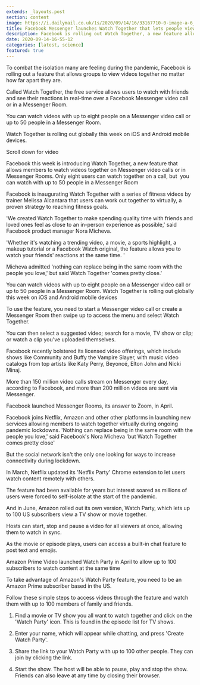```yaml
---
extends: _layouts.post
section: content
image: https://i.dailymail.co.uk/1s/2020/09/14/16/33167710-0-image-a-6_1600096518851.jpg 
title: Facebook Messenger launches Watch Together that lets people view videos and shows at the same time  
description: Facebook is rolling out Watch Together, a new feature allowing users to watch videos together virtually. Up to eight users can view at once in a Messenger video call or in Messenger Room. 
date: 2020-09-14-16-55-12 
categories: [latest, science] 
featured: true 
--- 
```

To combat the isolation many are feeling during the pandemic, Facebook is rolling out a feature that allows groups to view videos together no matter how far apart they are.

Called Watch Together, the free service allows users to watch with friends and see their reactions in real-time over a Facebook Messenger video call or in a Messenger Room.

You can watch videos with up to eight people on a Messenger video call or up to 50 people in a Messenger Room.

Watch Together is rolling out globally this week on iOS and Android mobile devices.

Scroll down for video 

Facebook this week is introducing Watch Together, a new feature that allows members to watch videos together on Messenger video calls or in Messenger Rooms. Only eight users can watch together on a call, but  you can watch with up to 50 people in a Messenger Room

Facebook is inaugurating Watch Together with a series of fitness videos by trainer Melissa Alcantara that users can work out together to virtually, a proven strategy to reaching fitness goals.

'We created Watch Together to make spending quality time with friends and loved ones feel as close to an in-person experience as possible,' said Facebook product manager Nora Micheva.

'Whether it's watching a trending video, a movie, a sports highlight, a makeup tutorial or a Facebook Watch original, the feature allows you to watch your friends' reactions at the same time. '

Micheva admitted 'nothing can replace being in the same room with the people you love,' but said Watch Together 'comes pretty close.'

You can watch videos with up to eight people on a Messenger video call or up to 50 people in a Messenger Room. Watch Together is rolling out globally this week on iOS and Android mobile devices

To use the feature, you need to start a Messenger video call or create a Messenger Room then swipe up to access the menu and select Watch Together.

You can then select a suggested video; search for a movie, TV show or clip; or watch a clip you've uploaded themselves.

Facebook recently bolstered its licensed video offerings, which include shows like Community and Buffy the Vampire Slayer, with music video catalogs from top artists like Katy Perry, Beyoncé, Elton John and Nicki Minaj.

More than 150 million video calls stream on Messenger every day, according to Facebook, and more than 200 million videos are sent via Messenger.

Facebook launched Messenger Rooms, its answer to Zoom, in April.

Facebook joins Netflix, Amazon and other other platforms in launching new services allowing members to watch together virtually during ongoing pandemic lockdowns. 'Nothing can replace being in the same room with the people you love,' said Facebook's Nora Micheva 'but Watch Together comes pretty close'

But the social network isn't the only one looking for ways to increase connectivity during lockdown.

In March, Netflix updated its 'Netflix Party' Chrome extension to let users watch content remotely with others.

The feature had been available for years but interest soared as millions of users were forced to self-isolate at the start of the pandemic.

And in June, Amazon rolled out its own version, Watch Party, which lets up to 100 US subscribers view a TV show or movie together.

Hosts can start, stop and pause a video for all viewers at once, allowing them to watch in sync.

As the movie or episode plays, users can access a built-in chat feature to post text and emojis.

Amazon Prime Video launched Watch Party in April to allow up to 100 subscribers to watch content at the same time

To take advantage of Amazon's Watch Party feature, you need to be an Amazon Prime subscriber based in the US.

Follow these simple steps to access videos through the feature and watch them with up to 100 members of family and friends.

1. Find a movie or TV show you all want to watch together and click on the 'Watch Party' icon. This is found in the episode list for TV shows.

2. Enter your name, which will appear while chatting, and press 'Create Watch Party'.

3. Share the link to your Watch Party with up to 100 other people. They can join by clicking the link.

4. Start the show. The host will be able to pause, play and stop the show. Friends can also leave at any time by closing their browser. 

 

